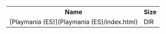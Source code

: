 <table>
<tr><th>Name</th><th>Size</th></tr>
<tr><td>[Playmania (ES)](Playmania (ES)/index.html)</td><td>DIR</td></tr>
</table>
